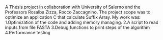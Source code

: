 A Thesis project in collaboration with University of Salerno and the Professors Rosalba Zizza, Rocco Zaccagnino.
The project scope was to optimize an application C that calculate Suffix Array.
My work was:
1.Optimization of the code and adding memory managing.
2.A script to read inputs from file FASTA
3.Debug functions to print steps of the algorithm
4.Performance testing
